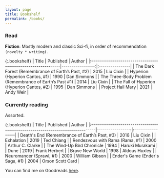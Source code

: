 ```yaml
---
layout: page
title: Bookshelf
permalink: /books/
---
```


### Read

**Fiction**: Mostly modern and classic Sci-fi, in order of recommendation ```(novelty * writing)```.

{:.bookshelf}
| Title                                                         |   Published      | Author          | 
|:--------------------------------------------------------------|-----------------:|:----------------|
| The Dark Forest (Remembrance of Earth’s Past, #2)             |             2015 | Liu Cixin       |
| Hyperion (Hyperion Cantos, #1)                                |             1990 | Dan Simmons     |
| The Three-Body Problem (Remembrance of Earth’s Past #1)       |             2014 | Liu Cixin       |
| The Fall of Hyperion (Hyperion Cantos, #2)                    |             1995 | Dan Simmons     |
| Project Hail Mary                                             |             2021 | Andy Weir       |

<!-- **Non-fiction**: Science (mostly astrophysics, computing, AI and neurosci) and nature of mind/consciousness. Unordered ```(finished == recommend)```.

{:.bookshelf}
| Date Read   | Title                                                         |   Year Published | Author          |  
|:------------|:--------------------------------------------------------------|-----------------:|:----------------|
| 2020/01/01  | The Theory of Everything: The Origin and Fate of the Universe |             2002 | Stephen Hawking |            
| 2020/01/01  | A Brief History of Time                                       |             1998 | Stephen Hawking | -->

### Currently reading
Assorted.

{:.bookshelf}
| Title                                                                           |        Published | Author           |
|:--------------------------------------------------------------------------------|-----------------:|:-----------------|
| Death's End (Remembrance of Earth’s Past, #3)                                   |             2016 | Liu Cixin        |
| Exhalation                                                                      |             2019 | Ted Chiang       |
| Rendezvous with Rama (Rama, #1)                                                 |             2000 | Arthur C. Clarke |
| The Wind-Up Bird Chronicle                                                      |             1994 | Haruki Murakami  |
| Dune                                                                            |             2019 | Frank Herbert    |
| Brave New World                                                                 |             1998 | Aldous Huxley    |
| Neuromancer (Sprawl, #1)                                                        |             2000 | William Gibson   |
| Ender's Game (Ender's Saga, #1)                                                 |             2004 | Orson Scott Card |

You can find me on Goodreads [here](https://www.goodreads.com/satyaborg).



